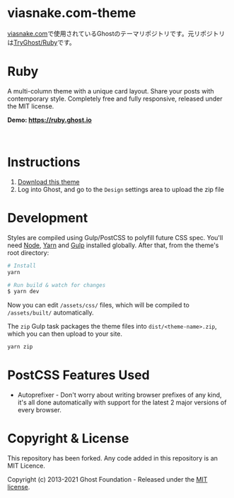 # viasnake.com-theme

[viasnake.com](https://viasnake.com)で使用されているGhostのテーマリポジトリです。元リポジトリは[TryGhost/Ruby](https://github.com/TryGhost/Ruby)です。

# Ruby

A multi-column theme with a unique card layout. Share your posts with contemporary style. Completely free and fully responsive, released under the MIT license.

**Demo: https://ruby.ghost.io**

&nbsp;

# Instructions

1. [Download this theme](https://github.com/TryGhost/Ruby/archive/main.zip)
2. Log into Ghost, and go to the `Design` settings area to upload the zip file

# Development

Styles are compiled using Gulp/PostCSS to polyfill future CSS spec. You'll need [Node](https://nodejs.org/), [Yarn](https://yarnpkg.com/) and [Gulp](https://gulpjs.com) installed globally. After that, from the theme's root directory:

```bash
# Install
yarn

# Run build & watch for changes
$ yarn dev
```

Now you can edit `/assets/css/` files, which will be compiled to `/assets/built/` automatically.

The `zip` Gulp task packages the theme files into `dist/<theme-name>.zip`, which you can then upload to your site.

```bash
yarn zip
```

# PostCSS Features Used

- Autoprefixer - Don't worry about writing browser prefixes of any kind, it's all done automatically with support for the latest 2 major versions of every browser.

# Copyright & License

This repository has been forked. Any code added in this repository is an MIT Licence.

Copyright (c) 2013-2021 Ghost Foundation - Released under the [MIT license](LICENSE).
